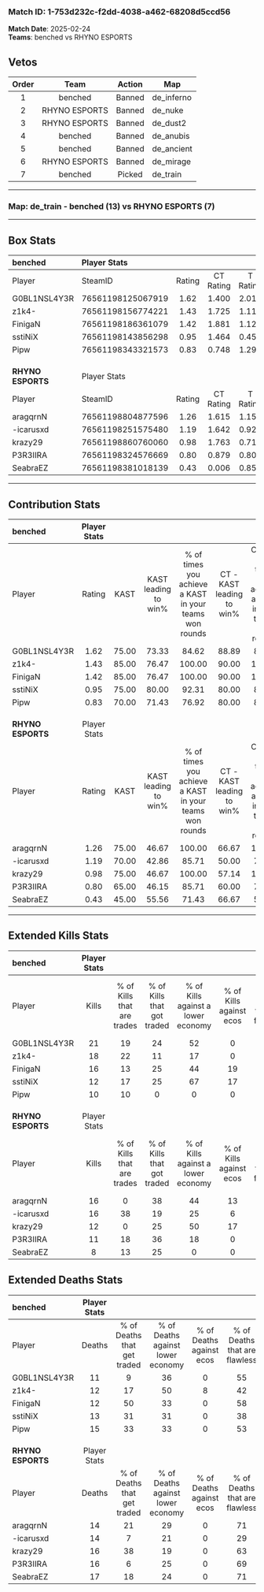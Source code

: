 ### Match ID: 1-753d232c-f2dd-4038-a462-68208d5ccd56  
**Match Date**: 2025-02-24  
**Teams**: benched vs RHYNO ESPORTS  

## Vetos  

| Order | Team | Action | Map |
| :---: | :--: | :----: | --- |
| 1 | benched | Banned | de_inferno |
| 2 | RHYNO ESPORTS | Banned | de_nuke |
| 3 | RHYNO ESPORTS | Banned | de_dust2 |
| 4 | benched | Banned | de_anubis |
| 5 | benched | Banned | de_ancient |
| 6 | RHYNO ESPORTS | Banned | de_mirage |
| 7 | benched | Picked | de_train |

---  

### **Map**: de_train - benched (13) vs RHYNO ESPORTS (7)  
---  

## Box Stats  

| **benched**       | Player Stats      |        |           |          |       |       |       |         |        |      |     |
| :- | :- | :-: | :-: | :-: | :-: | :-: | :-: | :-: | :-: | :-: | :-: |
| Player            | SteamID           | Rating | CT Rating | T Rating | KAST  |  ADR  | Kills | Assists | Deaths | K/D  | HS% |
| G0BL1NSL4Y3R      | 76561198125067919 |  1.62  |   1.400   |  2.017   | 75.00 | 117.8 |  21   |    4    |   11   | 1.91 | 66  |
| z1k4-             | 76561198156774221 |  1.43  |   1.725   |  1.117   | 85.00 | 83.9  |  18   |    4    |   12   | 1.50 | 44  |
| FinigaN           | 76561198186361079 |  1.42  |   1.881   |  1.128   | 85.00 | 98.9  |  16   |   10    |   12   | 1.33 | 31  |
| sstiNiX           | 76561198143856298 |  0.95  |   1.464   |  0.451   | 75.00 | 50.4  |  12   |    2    |   13   | 0.92 | 50  |
| Pipw              | 76561198343321573 |  0.83  |   0.748   |  1.297   | 70.00 | 60.8  |  10   |    7    |   15   | 0.67 | 70  |
|                   |                   |        |           |          |       |       |       |         |        |      |     |
|                   |                   |        |           |          |       |       |       |         |        |      |     |
|                   |                   |        |           |          |       |       |       |         |        |      |     |
| **RHYNO ESPORTS** | Player Stats      |        |           |          |       |       |       |         |        |      |     |
| Player            | SteamID           | Rating | CT Rating | T Rating | KAST  |  ADR  | Kills | Assists | Deaths | K/D  | HS% |
| aragqrnN          | 76561198804877596 |  1.26  |   1.615   |  1.150   | 75.00 | 94.9  |  16   |    5    |   14   | 1.14 | 62  |
| -icarusxd         | 76561198251575480 |  1.19  |   1.642   |  0.929   | 70.00 | 92.6  |  16   |    0    |   14   | 1.14 | 62  |
| krazy29           | 76561198860760060 |  0.98  |   1.763   |  0.716   | 75.00 | 76.3  |  12   |    6    |   16   | 0.75 | 25  |
| P3R3IIRA          | 76561198324576669 |  0.80  |   0.879   |  0.801   | 65.00 | 60.3  |  11   |    5    |   16   | 0.69 | 63  |
| SeabraEZ          | 76561198381018139 |  0.43  |   0.006   |  0.854   | 45.00 | 44.4  |   8   |    2    |   17   | 0.47 | 62  |
---  

## Contribution Stats  

| **benched**       | Player Stats |       |                      |                                                        |                           |                                                             |                          |                                                            |
| :- | :-: | :-: | :-: | :-: | :-: | :-: | :-: | :-: |
| Player            |    Rating    | KAST  | KAST leading to win% | % of times you achieve a KAST in your teams won rounds | CT - KAST leading to win% | CT - % of times you achieve a KAST in your teams won rounds | T - KAST leading to win% | T - % of times you achieve a KAST in your teams won rounds |
| G0BL1NSL4Y3R      |     1.62     | 75.00 |        73.33         |                         84.62                          |           88.89           |                            88.89                            |          50.00           |                           75.00                            |
| z1k4-             |     1.43     | 85.00 |        76.47         |                         100.00                         |           90.00           |                           100.00                            |          57.14           |                           100.00                           |
| FinigaN           |     1.42     | 85.00 |        76.47         |                         100.00                         |           90.00           |                           100.00                            |          57.14           |                           100.00                           |
| sstiNiX           |     0.95     | 75.00 |        80.00         |                         92.31                          |           80.00           |                            88.89                            |          80.00           |                           100.00                           |
| Pipw              |     0.83     | 70.00 |        71.43         |                         76.92                          |           80.00           |                            88.89                            |          50.00           |                           50.00                            |
|                   |              |       |                      |                                                        |                           |                                                             |                          |                                                            |
|                   |              |       |                      |                                                        |                           |                                                             |                          |                                                            |
|                   |              |       |                      |                                                        |                           |                                                             |                          |                                                            |
| **RHYNO ESPORTS** | Player Stats |       |                      |                                                        |                           |                                                             |                          |                                                            |
| Player            |    Rating    | KAST  | KAST leading to win% | % of times you achieve a KAST in your teams won rounds | CT - KAST leading to win% | CT - % of times you achieve a KAST in your teams won rounds | T - KAST leading to win% | T - % of times you achieve a KAST in your teams won rounds |
| aragqrnN          |     1.26     | 75.00 |        46.67         |                         100.00                         |           66.67           |                           100.00                            |          33.33           |                           100.00                           |
| -icarusxd         |     1.19     | 70.00 |        42.86         |                         85.71                          |           50.00           |                            75.00                            |          37.50           |                           100.00                           |
| krazy29           |     0.98     | 75.00 |        46.67         |                         100.00                         |           57.14           |                           100.00                            |          37.50           |                           100.00                           |
| P3R3IIRA          |     0.80     | 65.00 |        46.15         |                         85.71                          |           60.00           |                            75.00                            |          37.50           |                           100.00                           |
| SeabraEZ          |     0.43     | 45.00 |        55.56         |                         71.43                          |           66.67           |                            50.00                            |          50.00           |                           100.00                           |
---  

## Extended Kills Stats  

| **benched**       | Player Stats |                            |                            |                                    |                         |                              |                                 |                                       |                    |           |
| :- | :-: | :-: | :-: | :-: | :-: | :-: | :-: | :-: | :-: | :-: |
| Player            |    Kills     | % of Kills that are trades | % of Kills that got traded | % of Kills against a lower economy | % of Kills against ecos | % of Kills that are flawless | % of Kills that are close duels | % of Kills that are assisted by flash | Pistol Round Kills | AWP Kills |
| G0BL1NSL4Y3R      |      21      |             19             |             24             |                 52                 |            0            |              67              |                0                |                   5                   |         0          |     5     |
| z1k4-             |      18      |             22             |             11             |                 17                 |            0            |              56              |                6                |                   0                   |         3          |     2     |
| FinigaN           |      16      |             13             |             25             |                 44                 |           19            |              69              |                6                |                   0                   |         0          |     2     |
| sstiNiX           |      12      |             17             |             25             |                 67                 |           17            |              42              |               17                |                  17                   |         0          |     0     |
| Pipw              |      10      |             10             |             0              |                 0                  |            0            |              70              |                0                |                   0                   |         0          |     1     |
|                   |              |                            |                            |                                    |                         |                              |                                 |                                       |                    |           |
|                   |              |                            |                            |                                    |                         |                              |                                 |                                       |                    |           |
|                   |              |                            |                            |                                    |                         |                              |                                 |                                       |                    |           |
| **RHYNO ESPORTS** | Player Stats |                            |                            |                                    |                         |                              |                                 |                                       |                    |           |
| Player            |    Kills     | % of Kills that are trades | % of Kills that got traded | % of Kills against a lower economy | % of Kills against ecos | % of Kills that are flawless | % of Kills that are close duels | % of Kills that are assisted by flash | Pistol Round Kills | AWP Kills |
| aragqrnN          |      16      |             0              |             38             |                 44                 |           13            |              69              |                6                |                   6                   |         0          |     1     |
| -icarusxd         |      16      |             38             |             19             |                 25                 |            6            |              44              |                6                |                  13                   |         0          |     3     |
| krazy29           |      12      |             0              |             25             |                 50                 |           17            |              58              |                8                |                   0                   |         6          |     1     |
| P3R3IIRA          |      11      |             18             |             36             |                 18                 |            0            |              27              |                0                |                   0                   |         0          |     0     |
| SeabraEZ          |      8       |             13             |             25             |                 0                  |            0            |              38              |               13                |                  25                   |         0          |     0     |
## Extended Deaths Stats  

| **benched**       | Player Stats |                             |                                   |                          |                               |                            |                           |               |
| :- | :-: | :-: | :-: | :-: | :-: | :-: | :-: | :-: |
| Player            |    Deaths    | % of Deaths that get traded | % of Deaths against lower economy | % of Deaths against ecos | % of Deaths that are flawless | % of Deaths that are close | % of Deaths while blinded | Deaths to AWP |
| G0BL1NSL4Y3R      |      11      |              9              |                36                 |            0             |              55               |             0              |             9             |       0       |
| z1k4-             |      12      |             17              |                50                 |            8             |              42               |             8              |             0             |       1       |
| FinigaN           |      12      |             50              |                33                 |            0             |              58               |             17             |            25             |       1       |
| sstiNiX           |      13      |             31              |                31                 |            0             |              38               |             0              |             0             |       2       |
| Pipw              |      15      |             33              |                33                 |            0             |              53               |             7              |             7             |       2       |
|                   |              |                             |                                   |                          |                               |                            |                           |               |
|                   |              |                             |                                   |                          |                               |                            |                           |               |
|                   |              |                             |                                   |                          |                               |                            |                           |               |
| **RHYNO ESPORTS** | Player Stats |                             |                                   |                          |                               |                            |                           |               |
| Player            |    Deaths    | % of Deaths that get traded | % of Deaths against lower economy | % of Deaths against ecos | % of Deaths that are flawless | % of Deaths that are close | % of Deaths while blinded | Deaths to AWP |
| aragqrnN          |      14      |             21              |                29                 |            0             |              71               |             0              |             0             |       0       |
| -icarusxd         |      14      |              7              |                21                 |            0             |              29               |             14             |             0             |       0       |
| krazy29           |      16      |             38              |                19                 |            0             |              63               |             6              |             0             |       2       |
| P3R3IIRA          |      16      |              6              |                25                 |            0             |              69               |             6              |             6             |       1       |
| SeabraEZ          |      17      |             18              |                24                 |            0             |              71               |             0              |            12             |       0       |
